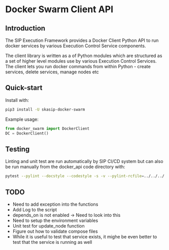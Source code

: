 # Docker Swarm Client API

## Introduction

The SIP Execution Framework provides a Docker Client Python API to run
docker services by various Execution Control Service components.

The client library is written as a of Python modules which are structured as a 
set of higher level modules use by various Execution Control Services. 
The client lets you run docker commands from within Python - create services, 
delete services, manage nodes etc

## Quick-start

Install with:

```bash
pip3 install -U skasip-docker-swarm
```

Example usage:

```python
from docker_swarm import DockerClient
DC = DockerClient()
```

## Testing

Linting and unit test are run automatically by SIP CI/CD system but can also be 
run manually from the docker_api code directory with:

```bash
pytest --pylint --docstyle --codestyle -s -v --pylint-rcfile=../../../.pylintrc .
```

## TODO

* Need to add exception into the functions
* Add Log to the script
* depends_on is not enabled -> Need to look into this
* Need to setup the environment variables
* Unit test for update_node function
* Figure out how to validate compose files
* While it is useful to test that service exists, it mighe be even better to test
that the service is running as well
